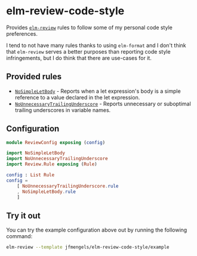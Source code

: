 # elm-review-code-style

Provides [`elm-review`](https://package.elm-lang.org/packages/jfmengels/elm-review/latest/) rules to follow some of my personal code style preferences.

I tend to not have many rules thanks to using `elm-format` and I don't think that `elm-review` serves a better purposes than reporting code style infringements, but I do think that there are use-cases for it. 


## Provided rules

- [`NoSimpleLetBody`](https://package.elm-lang.org/packages/jfmengels/elm-review-code-style/1.0.0/NoSimpleLetBody) - Reports when a let expression's body is a simple reference to a value declared in the let expression.
- [`NoUnnecessaryTrailingUnderscore`](https://package.elm-lang.org/packages/jfmengels/elm-review-code-style/1.0.0/NoUnnecessaryTrailingUnderscore) - Reports unnecessary or suboptimal trailing underscores in variable names.


## Configuration

```elm
module ReviewConfig exposing (config)

import NoSimpleLetBody
import NoUnnecessaryTrailingUnderscore
import Review.Rule exposing (Rule)

config : List Rule
config =
    [ NoUnnecessaryTrailingUnderscore.rule
    , NoSimpleLetBody.rule
    ]
```


## Try it out

You can try the example configuration above out by running the following command:

```bash
elm-review --template jfmengels/elm-review-code-style/example
```
